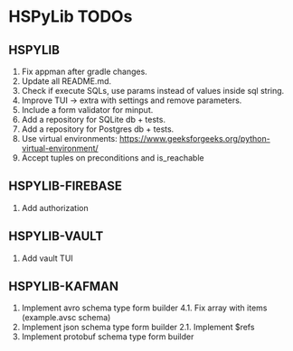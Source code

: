 # HSPyLib TODOs

## HSPYLIB

1. Fix appman after gradle changes.
2. Update all README.md.
3. Check if execute SQLs, use params instead of values inside sql string.
4. Improve TUI -> extra with settings and remove parameters.
5. Include a form validator for minput.
6. Add a repository for SQLite db + tests.
7. Add a repository for Postgres db + tests.
8. Use virtual environments: https://www.geeksforgeeks.org/python-virtual-environment/
9. Accept tuples on preconditions and is_reachable

## HSPYLIB-FIREBASE

1. Add authorization

## HSPYLIB-VAULT

1. Add vault TUI

## HSPYLIB-KAFMAN

1. Implement avro schema type form builder
   4.1. Fix array with items (example.avsc schema)
2. Implement json schema type form builder
   2.1. Implement $refs
2. Implement protobuf schema type form builder
